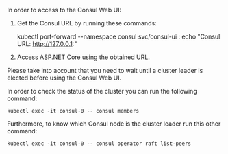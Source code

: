 In order to access to the Consul Web UI:

1. Get the Consul URL by running these commands:

    kubectl port-forward --namespace consul svc/consul-ui :
    echo "Consul URL: http://127.0.0.1:"

2. Access ASP.NET Core using the obtained URL.

Please take into account that you need to wait until a cluster leader is elected before using the Consul Web UI.

In order to check the status of the cluster you can run the following command:

    kubectl exec -it consul-0 -- consul members

Furthermore, to know which Consul node is the cluster leader run this other command:

    kubectl exec -it consul-0 -- consul operator raft list-peers